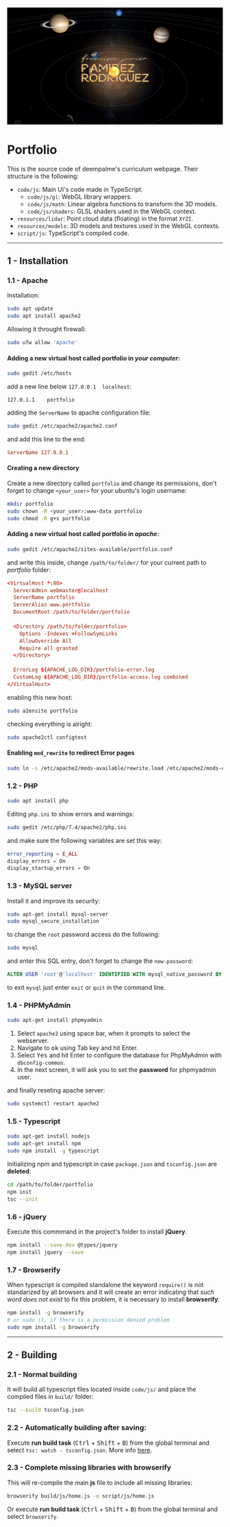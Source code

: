 
![Homescreen](resources/images/home.jpg)

# Portfolio

This is the source code of deempalme's curriculum webpage. Their structure is the following:

 - `code/js`: Main UI's code made in TypeScript.
   - `code/js/gl`: WebGL library wrappers.
   - `code/js/math`: Linear algebra functions to transform the 3D models.
   - `code/js/shaders`: GLSL shaders used in the WebGL context.
 - `resources/lidar`: Point cloud data (floating) in the format `XYZI`.
 - `resources/models`: 3D models and textures used in the WebGL contexts.
 - `script/js`: TypeScript's compiled code.

 ___

## 1 - Installation

### 1.1 - Apache

Installation:

```sh
sudo apt update
sudo apt install apache2
```

Allowing it throught firewall:

```sh
sudo ufw allow 'Apache'
```

#### Adding a new virtual host called **portfolio** in *your computer*:

```sh
sudo gedit /etc/hosts
```

add a new line below `127.0.0.1  localhost`:

```
127.0.1.1	 portfolio
```

adding the `ServerName` to apache configuration file:

```sh
sudo gedit /etc/apache2/apache2.conf
```

and add this line to the end:

```conf
ServerName 127.0.0.1
```

#### Creating a new directory

Create a new directory called `portfolio` and change its permissions, don't forget to change `<your_user>` for your ubuntu's login username:

```sh
mkdir portfolio
sudo chown -R <your_user>:www-data portfolio
sudo chmod -R g+s portfolio
```

#### Adding a new virtual host called **portfolio** in *apache*:

```sh
sudo gedit /etc/apache2/sites-available/portfolio.conf
```

and write this inside, change `/path/to/folder/` for your current path to _portfolio_ folder:

```conf
<VirtualHost *:80>
  ServerAdmin webmaster@localhost
  ServerName portfolio
  ServerAlias www.portfolio
  DocumentRoot /path/to/folder/portfolio
  
  <Directory /path/to/folder/portfolio>
    Options -Indexes +FollowSymLinks
    AllowOverride All
    Require all granted
  </Directory>
    
  ErrorLog ${APACHE_LOG_DIR}/portfolio-error.log
  CustomLog ${APACHE_LOG_DIR}/portfolio-access.log combined
</VirtualHost>
```

enabling this new host:

```sh
sudo a2ensite portfolio
```

checking everything is alright:

```sh
sudo apache2ctl configtest
```

#### Enabling `mod_rewrite` to redirect Error pages 

```sh
sudo ln -s /etc/apache2/mods-available/rewrite.load /etc/apache2/mods-enabled/rewrite.load
```

### 1.2 - PHP

```sh
sudo apt install php
```

Editing `php.ini` to show errors and warnings:

```sh
sudo gedit /etc/php/7.4/apache2/php.ini
```

and make sure the following variables are set this way:

```php
error_reporting = E_ALL
display_errors = On
display_startup_errors = On
```

### 1.3 - MySQL server

Install it and improve its security:

```sh
sudo apt-get install mysql-server
sudo mysql_secure_installation
```

to change the `root` password access do the following:

```sh
sudo mysql
```

and enter this SQL entry, don't forget to change the `new-password`:

```sql
ALTER USER 'root'@'localhost' IDENTIFIED WITH mysql_native_password BY 'new-password';
```

to exit `mysql` just enter `exit` or `quit` in the command line.

### 1.4 - PHPMyAdmin

```sh
sudo apt-get install phpmyadmin
```

1. Select `apache2` using space bar, when it prompts to select the webserver.
2. Navigate to <kbd>ok</kbd> using Tab key and hit Enter.
3. Select <kbd>Yes</kbd> and hit Enter to configure the database for PhpMyAdmin with `dbconfig-common`.
4. In the next screen, it will ask you to set the **password** for phpmyadmin user.

and finally reseting apache server:

```sh
sudo systemctl restart apache2
```

### 1.5 - Typescript

```sh
sudo apt-get install nodejs
sudo apt-get install npm
sudo npm install -g typescript
```

Initializing npm and typescript in case `package.json` and `tsconfig.json` are **deleted**:

```sh
cd /path/to/folder/portfolio
npm init
tsc --init
```

### 1.6 - jQuery

Execute this commmand in the project's folder to install **jQuery**.
```sh
npm install --save-dev @types/jquery
npm install jquery --save
```

### 1.7 - Browserify

When typescript is compiled standalone the keyword `require()` is not standarized by all browsers and it will create an error indicating that _such word does not exist_ to fix this problem, it is necessary to install **browserify**:

```sh
npm install -g browserify
# or sudo it, if there is a permission denied problem
sudo npm install -g browserify
```

___

## 2 - Building

### 2.1 - Normal building


It will build all typescript files located inside `code/js/` and place the compiled files in `build/` folder:

```sh
tsc --build tsconfig.json
```

### 2.2 - Automatically building after saving:

Execute **run build task** (<kbd>Ctrl</kbd> + <kbd>Shift</kbd> + <kbd>B</kbd>) from the global terminal and select `tsc: watch - tsconfig.json`. More info [here](https://code.visualstudio.com/docs/typescript/typescript-compiling).

### 2.3 - Complete missing libraries with browserify

This will re-compile the main **js** file to include all missing libraries:

```sh
browserify build/js/home.js -o script/js/home.js
```

Or execute **run build task** (<kbd>Ctrl</kbd> + <kbd>Shift</kbd> + <kbd>B</kbd>) from the global terminal and select `browserify`.